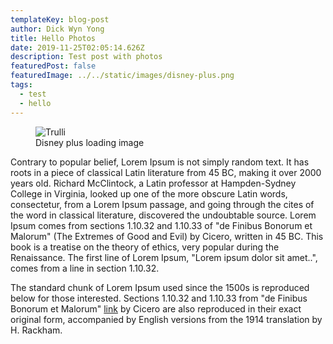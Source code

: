 ```yaml
---
templateKey: blog-post
author: Dick Wyn Yong
title: Hello Photos
date: 2019-11-25T02:05:14.626Z
description: Test post with photos
featuredPost: false
featuredImage: ../../static/images/disney-plus.png
tags:
  - test
  - hello
---
```


<figure>
  <img class="vertical" src="/images/disney-plus.png" alt="Trulli">
  <figcaption>Disney plus loading image</figcaption>
</figure>

Contrary to popular belief, Lorem Ipsum is not simply random text. It has roots in a piece of classical Latin literature from 45 BC, making it over 2000 years old. Richard McClintock, a Latin professor at Hampden-Sydney College in Virginia, looked up one of the more obscure Latin words, consectetur, from a Lorem Ipsum passage, and going through the cites of the word in classical literature, discovered the undoubtable source. Lorem Ipsum comes from sections 1.10.32 and 1.10.33 of "de Finibus Bonorum et Malorum" (The Extremes of Good and Evil) by Cicero, written in 45 BC. This book is a treatise on the theory of ethics, very popular during the Renaissance. The first line of Lorem Ipsum, "Lorem ipsum dolor sit amet..", comes from a line in section 1.10.32.

The standard chunk of Lorem Ipsum used since the 1500s is reproduced below for those interested. Sections 1.10.32 and 1.10.33 from "de Finibus Bonorum et Malorum" [link](https://dickwyn.xyz) by Cicero are also reproduced in their exact original form, accompanied by English versions from the 1914 translation by H. Rackham.
